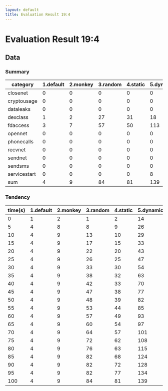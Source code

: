 ```yaml
---
layout: default
title: Evaluation Result 19:4
---
```

# Evaluation Result 19:4

## Data


### Summary

|	category	|	1.default	|	2.monkey	|	3.random	|	4.static	|	5.dynamic	|
|----|----|----|----|----|----|
|	closenet	|	0	|	0	|	0	|	0	|	0	|
|	cryptousage	|	0	|	0	|	0	|	0	|	0	|
|	dataleaks	|	0	|	0	|	0	|	0	|	0	|
|	dexclass	|	1	|	2	|	27	|	31	|	18	|
|	fdaccess	|	3	|	7	|	57	|	50	|	113	|
|	opennet	|	0	|	0	|	0	|	0	|	0	|
|	phonecalls	|	0	|	0	|	0	|	0	|	0	|
|	recvnet	|	0	|	0	|	0	|	0	|	0	|
|	sendnet	|	0	|	0	|	0	|	0	|	0	|
|	sendsms	|	0	|	0	|	0	|	0	|	0	|
|	servicestart	|	0	|	0	|	0	|	0	|	8	|
|	sum	|	4	|	9	|	84	|	81	|	139	|

### Tendency

|	time(s)	|	1.default	|	2.monkey	|	3.random	|	4.static	|	5.dynamic	|
|----|----|----|----|----|----|
|	0	|	1	|	2	|	1	|	2	|	14	|
|	5	|	4	|	8	|	8	|	9	|	26	|
|	10	|	4	|	9	|	13	|	10	|	29	|
|	15	|	4	|	9	|	17	|	15	|	33	|
|	20	|	4	|	9	|	22	|	20	|	43	|
|	25	|	4	|	9	|	26	|	25	|	47	|
|	30	|	4	|	9	|	33	|	30	|	54	|
|	35	|	4	|	9	|	38	|	32	|	63	|
|	40	|	4	|	9	|	42	|	33	|	70	|
|	45	|	4	|	9	|	47	|	38	|	77	|
|	50	|	4	|	9	|	48	|	39	|	82	|
|	55	|	4	|	9	|	53	|	44	|	85	|
|	60	|	4	|	9	|	57	|	49	|	93	|
|	65	|	4	|	9	|	60	|	54	|	97	|
|	70	|	4	|	9	|	64	|	57	|	101	|
|	75	|	4	|	9	|	72	|	62	|	108	|
|	80	|	4	|	9	|	76	|	63	|	115	|
|	85	|	4	|	9	|	82	|	68	|	124	|
|	90	|	4	|	9	|	82	|	72	|	128	|
|	95	|	4	|	9	|	82	|	77	|	134	|
|	100	|	4	|	9	|	84	|	81	|	139	|
